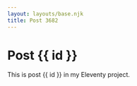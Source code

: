 ```yaml
---
layout: layouts/base.njk
title: Post 3682
---
```


# Post {{ id }}

This is post {{ id }} in my Eleventy project.
